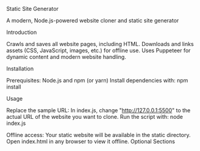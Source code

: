 Static Site Generator

A modern, Node.js-powered website cloner and static site generator

Introduction

Crawls and saves all website pages, including HTML.
Downloads and links assets (CSS, JavaScript, images, etc.) for offline use.
Uses Puppeteer for dynamic content and modern website handling.

Installation

Prerequisites:
Node.js and npm (or yarn)
Install dependencies with:
npm install

Usage

Replace the sample URL:
In index.js, change "http://127.0.0.1:5500" to the actual URL of the website you want to clone.
Run the script with:
node index.js


Offline access:
Your static website will be available in the static directory. Open index.html in any browser to view it offline.
Optional Sections
